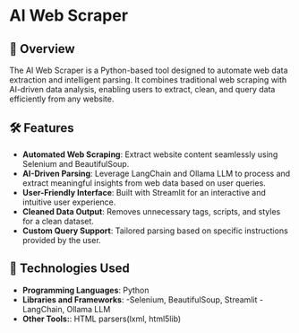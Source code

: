 # AI Web Scraper  

## 📖 Overview  
The AI Web Scraper is a Python-based tool designed to automate web data extraction and intelligent parsing. It combines traditional web scraping with AI-driven data analysis, enabling users to extract, clean, and query data efficiently from any website.  

## 🛠️ Features  
- **Automated Web Scraping**: Extract website content seamlessly using Selenium and BeautifulSoup.  
- **AI-Driven Parsing**: Leverage LangChain and Ollama LLM to process and extract meaningful insights from web data based on user queries.  
- **User-Friendly Interface**: Built with Streamlit for an interactive and intuitive user experience.  
- **Cleaned Data Output**: Removes unnecessary tags, scripts, and styles for a clean dataset.  
- **Custom Query Support**: Tailored parsing based on specific instructions provided by the user.  

## 🧰 Technologies Used
- **Programming Languages**: Python
- **Libraries and Frameworks**: 
      -Selenium, BeautifulSoup, Streamlit
      -LangChain, Ollama LLM
- **Other Tools:**: HTML parsers(lxml, html5lib)


